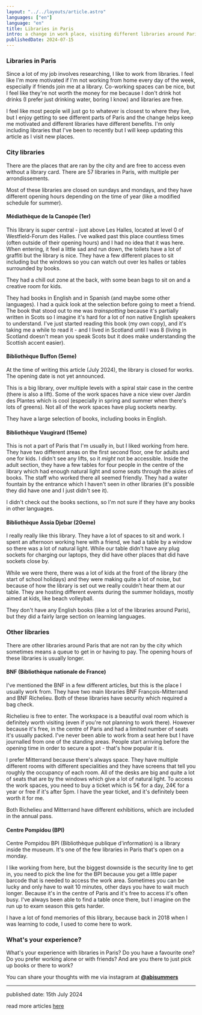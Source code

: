 ```yaml
---
layout: "../../layouts/article.astro"
languages: ["en"]
language: "en"
title: Libraries in Paris
intro: a change in work place, visiting different libraries around Paris
publishedDate: 2024-07-15
---
```


### Libraries in Paris

Since a lot of my job involves researching, I like to work from libraries. I feel like I'm more motivated if I'm not working from home every day of the week, especially if friends join me at a library. Co-working spaces can be nice, but I feel like they're not worth the money for me because I don't drink hot drinks (I prefer just drinking water, boring I know) and libraries are free.

I feel like most people will just go to whatever is closest to where they live, but I enjoy getting to see different parts of Paris and the change helps keep me motivated and different libraries have different benefits. I'm only including libraries that I've been to recently but I will keep updating this article as I visit new places.

### City libraries

There are the places that are ran by the city and are free to access even without a library card. There are 57 libraries in Paris, with multiple per arrondissements.

Most of these libraries are closed on sundays and mondays, and they have different opening hours depending on the time of year (like a modified schedule for summer).

#### Médiathèque de la Canopée (1er)

This library is super central - just above Les Halles, located at level 0 of Westfield-Forum des Halles. I've walked past this place countless times (often outside of their opening hours) and I had no idea that it was here. When entering, it feel a little sad and run down, the toilets have a lot of graffiti but the library is nice. They have a few different places to sit including but the windows so you can watch out over les halles or tables surrounded by books.

They had a chill out zone at the back, with some bean bags to sit on and a creative room for kids.

They had books in English and in Spanish (and maybe some other languages). I had a quick look at the selection before going to meet a friend. The book that stood out to me was _trainspotting_ because it's partially written in Scots so I imagine it's hard for a lot of non native English speakers to understand. I've just started reading this book (my own copy), and it's taking me a while to read it - and I lived in Scotland until I was 8 (living in Scotland doesn't mean you speak Scots but it does make understanding the Scottish accent easier).

#### Bibliothèque Buffon (5eme)

At the time of writing this article (July 2024), the library is closed for works. The opening date is not yet announced.

This is a big library, over multiple levels with a spiral stair case in the centre (there is also a lift). Some of the work spaces have a nice view over Jardin des Plantes which is cool (especially in spring and summer when there's lots of greens). Not all of the work spaces have plug sockets nearby.

They have a large selection of books, including books in English.

#### Bibliothèque Vaugirard (15eme)

This is not a part of Paris that I'm usually in, but I liked working from here. They have two different areas on the first second floor, one for adults and one for kids. I didn't see any lifts, so it _might_ not be accessible. Inside the adult section, they have a few tables for four people in the centre of the library which had enough natural light and some seats through the aisles of books. The staff who worked there all seemed friendly. They had a water fountain by the entrance which I haven't seen in other libraries (it's possible they did have one and I just didn't see it).

I didn't check out the books sections, so I'm not sure if they have any books in other languages.

#### Bibliothèque Assia Djebar (20eme)

I really really like this library. They have a lot of spaces to sit and work. I spent an afternoon working here with a friend, we had a table by a window so there was a lot of natural light. While our table didn't have any plug sockets for charging our laptops, they did have other places that did have sockets close by.

While we were there, there was a lot of kids at the front of the library (the start of school holidays) and they were making quite a lot of noise, but because of how the library is set out we really couldn't hear them at our table. They are hosting different events during the summer holidays, mostly aimed at kids, like beach volleyball.

They don't have any English books (like a lot of the libraries around Paris), but they did a fairly large section on learning languages.

### Other libraries

There are other libraries around Paris that are not ran by the city which sometimes means a queue to get in or having to pay. The opening hours of these libraries is usually longer.

#### BNF (Bibliothèque nationale de France)

I've mentioned the BNF in a few different articles, but this is the place I usually work from. They have two main libraries BNF François-Mitterrand and BNF Richelieu. Both of these libraries have security which required a bag check.

Richelieu is free to enter. The workspace is a beautiful oval room which is definitely worth visiting (even if you're not planning to work there). However because it's free, in the centre of Paris and had a limited number of seats it's usually packed. I've never been able to work from a seat here but I have journalled from one of the standing areas. People start arriving before the opening time in order to secure a spot - that's how popular it is.

I prefer Mitterrand because there's always space. They have multiple different rooms with different specialities and they have screens that tell you roughly the occupancy of each room. All of the desks are big and quite a lot of seats that are by the windows which give a lot of natural light. To access the work spaces, you need to buy a ticket which is 5€ for a day, 24€ for a year or free if it's after 5pm. I have the year ticket, and it's definitely been worth it for me.

Both Richelieu and Mitterrand have different exhibitions, which are included in the annual pass.

#### Centre Pompidou (BPI)

Centre Pompidou BPI (Bibliothèque publique d'information) is a library inside the museum. It's one of the few libraries in Paris that's open on a monday.

I like working from here, but the biggest downside is the security line to get in, you need to pick the line for the BPI because you get a little paper barcode that is needed to access the work area. Sometimes you can be lucky and only have to wait 10 minutes, other days you have to wait much longer. Because it's in the centre of Paris and it's free to access it's often busy. I've always been able to find a table once there, but I imagine on the run up to exam season this gets harder.

I have a lot of fond memories of this library, because back in 2018 when I was learning to code, I used to come here to work.

### What's your experience?

What's your experience with libraries in Paris? Do you have a favourite one? Do you prefer working alone or with friends? And are you there to just pick up books or there to work?

You can share your thoughts with me via instagram at **[@abisummers](https://www.instagram.com/abisummers/)**

---

published date: 15th July 2024

read more articles [here](/articles/)
